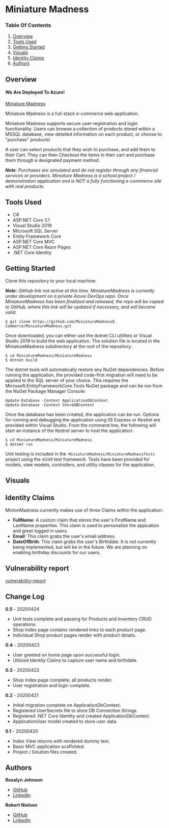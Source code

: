 # Miniature Madness

### Table Of Contents
1. [Overview](#overview)
2. [Tools Used](#tools-used)
3. [Getting Started](#getting-started)
4. [Visuals](#visuals)
5. [Identity Claims](#identity-claims)
6. [Authors](#authors)

## Overview

#### We Are Deployed To Azure!
[Miniature Madness](https://miniaturemadness.azurewebsites.net/)

Miniature Madness is a full-stack e-commerce web application.

Miniature Madness supports secure user-registration and login functionality. Users can browse a collection of products stored within a MSSQL database, view detailed information on each product, or choose to "purchase" products!

A user can select products that they wish to purchase, and add them to their Cart. They can then Checkout the items in their cart and purchase them through a designated payment method.

**_Note_**: _Purchases are simulated and do not register through any financial services or providers. Miniature Madness is a school project / demonstration application and is NOT a fully functioning e-commerce site with real products._

## Tools Used

- C#
- ASP.NET Core 3.1
- Visual Studio 2019
- Microsoft SQL Server
- Entity Framework Core
- ASP.NET Core MVC
- ASP.NET Core Razor Pages
- .NET Core Identity

## Getting Started

Clone this repository to your local machine.

_**Note:** GitHub link not active at this time. MiniatureMadness is currently under development on a private Azure DevOps repo. Once MiniatureMadness has been finalized and released, the repo will be copied to GitHub, where this link will be updated if necessary, and will become valid._

```
$ git clone https://github.com/MiniatureMadnessE-Commerce/MiniatureMadness.git
```

Once downloaded, you can either use the dotnet CLI utilities or Visual Studio 2019 to build the web application. The solution file is located in the MiniatureMadness subdirectory at the root of the repository.

```
$ cd MiniatureMadness/MiniatureMadness
$ dotnet build
```

The dotnet tools will automatically restore any NuGet dependencies. Before running the application, the provided code-first migration will need to be applied to the SQL server of your choice. This requires the Microsoft.EntityFrameworkCore.Tools NuGet package and can be run from the NuGet Package Manager Console:

```
Update-Database -Context ApplicationDbContext
Update-Database -Context StoreDBContext
```

Once the database has been created, the application can be run. Options for running and debugging the application using IIS Express or Kestrel are provided within Visual Studio. From the command line, the following will start an instance of the Kestrel server to host the application:

```
$ cd MiniatureMadness/MiniatureMadness
$ dotnet run
```

Unit testing is included in the` MiniatureMadness/MiniatureMadnessTests` project using the xUnit test framework. Tests have been provided for models, view models, controllers, and utility classes for the application.

## Visuals

## Identity Claims

MinionMadness currently makes use of three Claims within the application:
- **FullName**: A custom claim that stores the user's FirstName and LastName properties. This claim is used to personalize the appication and greet logged in users.
- **Email**: This claim grabs the user's email address.
- **DateOfBirth**: This claim grabs the user's Birthdate. It is not currently being implemented, but will be in the future. We are planning on enabling birthday discounts for our users.

## Vulnerability report
[vulnerability-report](https://github.com/rosbobos/minituremadness/blob/Master/vulnerability-report.md)

## Change Log

**0.5** - 20200424
- Unit tests complete and passing for Products and Inventory CRUD operations.
- Shop Index page contains rendered links to each product page.
- Individual Shop product pages render with product details.

**0.4** - 20200423
- User greeted on home page upon successful login.
- Utilized Identity Claims to capture user name and birthdate.

**0.3** - 20200422
- Shop Index page complete, all products render.
- User registration and login complete.

**0.2** - 20200421
- Initial migration complete on ApplicationDbContext.
- Registered UserSecrets file to store DB Connection Strings.
- Registered .NET Core Identity and created ApplicationDbContext.
- ApplicationUser model created to store user data.

**0.1** - 20200420
- Index View returns with rendered dummy text.
- Basic MVC application scaffolded.
- Project / Solution files created.

## Authors

**Rosalyn Johnson**
- [GitHub](https://github.com/rosbobos)
- [LinkedIn](https://www.linkedin.com/in/rosalyn-johnson-9ab243193/)

**Robert Nielsen**
- [GitHub](https://github.com/robertjnielsen)
- [LinkedIn](https://www.linkedin.com/in/robertjnielsen)
